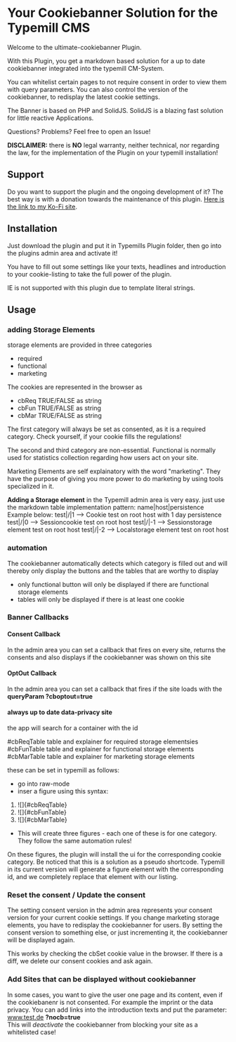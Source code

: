 # Your Cookiebanner Solution for the Typemill CMS

Welcome to the ultimate-cookiebanner Plugin.

With this Plugin, you get a markdown based solution for a up to date cookiebanner integrated into the typemill CM-System.

You can whitelist certain pages to not require consent in order to view them with query parameters. You can also control the version of the cookiebanner, to redisplay the latest cookie settings.

The Banner is based on PHP and SolidJS. SolidJS is a blazing fast solution for little reactive Applications.

Questions? Problems? Feel free to open an Issue!

**DISCLAIMER:** there is **NO** legal warranty, neither technical, nor regarding the law, for the implementation of the Plugin on your typemill installation!

## Support

Do you want to support the plugin and the ongoing development of it? The best way is with a donation towards the maintenance of this plugin.
[Here is the link to my Ko-Fi site](https://ko-fi.com/slezakit/?hidefeed=true&widget=true&embed=true).


## Installation

Just download the plugin and put it in Typemills Plugin folder, then go into the plugins admin area and activate it!

You have to fill out some settings like your texts, headlines and introduction to your cookie-listing to take the full power of the plugin.

IE is not supported with this plugin due to template literal strings.

## Usage

### adding Storage Elements

storage elements are provided in three categories

- required
- functional
- marketing

The cookies are represented in the browser as

- cbReq TRUE/FALSE as string
- cbFun TRUE/FALSE as string
- cbMar TRUE/FALSE as string

The first category will always be set as consented, as it is a required category. Check yourself, if your cookie fills the regulations!

The second and third category are non-essential. Functional is normally used for statistics collection regarding how users act on your site.

Marketing Elements are self explainatory with the word "marketing". They have the purpose of giving you more power to do marketing by using tools specialized in it.

**Adding a Storage element** in the Typemill admin area is very easy. just use the markdown table implementation pattern:
name|host|persistence
Example below:
test|/|1 --> Cookie test on root host with 1 day persistence
test|/|0 --> Sessioncookie test on root host
test|/|-1 --> Sessionstorage element test on root host
test|/|-2 --> Localstorage element test on root host
### automation

The cookiebanner automatically detects which category is filled out and will thereby only display the buttons and the tables that are worthy to display

- only functional button will only be displayed if there are functional storage elements
- tables will only be displayed if there is at least one cookie

### Banner Callbacks

#### Consent Callback
In the admin area you can set a callback that fires on every site, returns the consents and also displays if the cookiebanner was shown on this site

#### OptOut Callback
In the admin area you can set a callback that fires if the site loads with the **queryParam ?cboptout=true**



#### always up to date data-privacy site

the app will search for a container with the id

#cbReqTable table and explainer for required storage elementsies
#cbFunTable table and explainer for functional storage elements
#cbMarTable table and explainer for marketing storage elements

these can be set in typemill as follows:

- go into raw-mode
- inser a figure using this syntax:

1. ![]{#cbReqTable}
2. ![]{#cbFunTable}
3. ![]{#cbMarTable}

- This will create three figures - each one of these is for one category. They follow the same automation rules!

On these figures, the plugin will install the ui for the corresponding cookie category. Be noticed that this is a solution as a pseudo shortcode. Typemill in its current version will generate a figure element with the corresponding id, and we completely replace that element with our listing.

### Reset the consent / Update the consent

The setting consent version in the admin area represents your consent version for your current cookie settings.
If you change marketing storage elements, you have to redisplay the cookiebanner for users. By setting the consent version to something else, or just incrementing it, the cookiebanner will be displayed again.

This works by checking the cbSet cookie value in the browser. If there is a diff, we delete our consent cookies and ask again.

### Add Sites that can be displayed without cookiebanner

In some cases, you want to give the user one page and its content, even if the cookiebanenr is not consented. For example the imprint or the data privacy. You can add links into the introduction texts and put the parameter:  
www.test.de **?nocb=true**  
This will _deactivate_ the cookiebanner from blocking your site as a whitelisted case!

